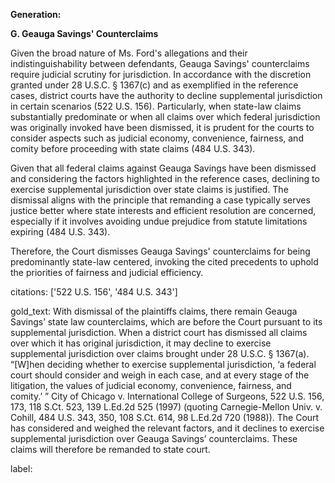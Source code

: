 **Generation:**

**G. Geauga Savings' Counterclaims**

Given the broad nature of Ms. Ford's allegations and their indistinguishability between defendants, Geauga Savings' counterclaims require judicial scrutiny for jurisdiction. In accordance with the discretion granted under 28 U.S.C. § 1367(c) and as exemplified in the reference cases, district courts have the authority to decline supplemental jurisdiction in certain scenarios (522 U.S. 156). Particularly, when state-law claims substantially predominate or when all claims over which federal jurisdiction was originally invoked have been dismissed, it is prudent for the courts to consider aspects such as judicial economy, convenience, fairness, and comity before proceeding with state claims (484 U.S. 343).

Given that all federal claims against Geauga Savings have been dismissed and considering the factors highlighted in the reference cases, declining to exercise supplemental jurisdiction over state claims is justified. The dismissal aligns with the principle that remanding a case typically serves justice better where state interests and efficient resolution are concerned, especially if it involves avoiding undue prejudice from statute limitations expiring (484 U.S. 343).

Therefore, the Court dismisses Geauga Savings' counterclaims for being predominantly state-law centered, invoking the cited precedents to uphold the priorities of fairness and judicial efficiency.

citations: ['522 U.S. 156', '484 U.S. 343']

gold_text: With dismissal of the plaintiffs claims, there remain Geauga Savings’ state law counterclaims, which are before the Court pursuant to its supplemental jurisdiction. When a district court has dismissed all claims over which it has original jurisdiction, it may decline to exercise supplemental jurisdiction over claims brought under 28 U.S.C. § 1367(a). “[W]hen deciding whether to exercise supplemental jurisdiction, ‘a federal court should consider and weigh in each case, and at every stage of the litigation, the values of judicial economy, convenience, fairness, and comity.’ ” City of Chicago v. International College of Surgeons, 522 U.S. 156, 173, 118 S.Ct. 523, 139 L.Ed.2d 525 (1997) (quoting Carnegie-Mellon Univ. v. Cohill, 484 U.S. 343, 350, 108 S.Ct. 614, 98 L.Ed.2d 720 (1988)). The Court has considered and weighed the relevant factors, and it declines to exercise supplemental jurisdiction over Geauga Savings’ counterclaims. These claims will therefore be remanded to state court.

label: 